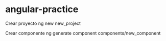 # angular-practice

Crear proyecto
ng new new_project


Crear componente
ng generate component components/new_component